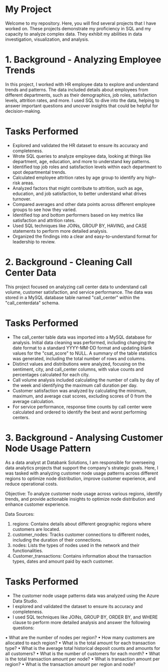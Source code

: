 # My Project
Welcome to my repository. Here, you will find several projects that I have worked on.
These projects demonstrate my proficiency in SQL and my capacity to analyze complex data. They exhibit my abilities in data investigation, visualization, and analysis. 

# 1. Background -  Analyzing Employee Trends
In this project, I worked with HR employee data to explore and understand trends and patterns. The data included details about employees from different departments, such as their demographics, job roles, satisfaction levels, attrition rates, and more.
I used SQL to dive into the data, helping to answer important questions and uncover insights that could be helpful for decision-making.
# Tasks Performed
 - Explored and validated the HR dataset to ensure its accuracy and completeness.
 - Wrote SQL queries to analyze employee data, looking at things like department, age, education, and more to understand key patterns.
 - Identified top job roles and satisfaction levels within each department to spot departmental trends.
 - Calculated employee attrition rates by age group to identify any high-risk areas.
 - Analyzed factors that might contribute to attrition, such as age, education, and job satisfaction, to better understand what drives turnover.
 - Compared averages and other data points across different employee groups to see how they varied.
 - Identified top and bottom performers based on key metrics like satisfaction and attrition rates.
 - Used SQL techniques like JOINs, GROUP BY, HAVING, and CASE statements to perform more detailed analysis.
 - Organized the findings into a clear and easy-to-understand format for leadership to review.


# 2. Background - Cleaning Call Center Data 
This project focused on analyzing call center data to understand call volume, customer satisfaction, and service performance. The data was stored in a MySQL database table named "call_center" within the "call_centerdata" schema.
# Tasks Performed
 - The call_center table data was imported into a MySQL database for analysis. Initial data cleaning was performed, including changing the date format to a standard YYYY-MM-DD format and updating blank values for the "csat_score" to NULL. A summary of the table statistics was generated, including the total number of rows and columns.
 - Distinct values and distributions were analyzed, focusing on the sentiment, city, and call_center columns, with value counts and percentages calculated for each city.
 - Call volume analysis included calculating the number of calls by day of the week and identifying the maximum call duration per day.
 - Customer satisfaction was analyzed by calculating the minimum, maximum, and average csat scores, excluding scores of 0 from the average calculation.
 - For service performance, response time counts by call center were calculated and ordered to identify the best and worst performing centers.

# 3. Background - Analysing Customer Node Usage Pattern
As a data analyst at Databank Solutions, I am responsible for overseeing data analytics projects that support the company's strategic goals. Here, I was tasked with analyzing customer node usage patterns across different regions to optimize node distribution, improve customer experience, and reduce operational costs.

Objective:
To analyze customer node usage across various regions, identify trends, and provide actionable insights to optimize node distribution and enhance customer experience.

Data Sources:
1.	regions: Contains details about different geographic regions where customers are located.
2.	customer_nodes: Tracks customer connections to different nodes, including the duration of their connections.
3.	nodes: Lists the types of nodes used in the network and their functionalities.
4.	Customer_transactions: Contains information about the transaction types, dates and amount paid by each customer.
	
# Tasks Performed
- The customer node usage patterns data was analyzed using the Azure Data Studio.
- I explored and validated the dataset to ensure its accuracy and completeness.
- I used SQL techniques like JOINs, GROUP BY, ORDER BY, and WHERE clause to perform more detailed analysis and answer the following questions:

•	What are the number of nodes per region?
•	How many customers are allocated to each region?
•	What is the total amount for each transaction type?
•	What is the average total historical deposit counts and amounts for all customers?
•	What is the number of customers for each month?
•	What is the total transaction amount per node?
•	What is transaction amount per region?
•	What is the transaction amount per region and node?



